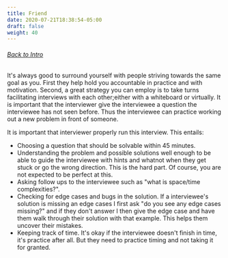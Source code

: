 ```yaml
---
title: Friend
date: 2020-07-21T18:38:54-05:00
draft: false
weight: 40
---
```

###### [Back to Intro](#intro)

It's always good to surround yourself with people striving towards the same goal as you. First they help hold you accountable in practice and with motivation. Second, a great strategy you can employ is to take turns facilitating interviews with each other;either with a whiteboard or virtually. It is important that the interviewer give the interviewee a question the interviewee has not seen before. Thus the interviewee can practice working out a new problem in front of someone. 

It is important that interviewer properly run this interview. This entails:

* Choosing a question that should be solvable within 45 minutes.
* Understanding the problem and possible solutions well enough to be able to guide the interviewee with hints and whatnot when they get stuck or go the wrong direction. This is the hard part. Of course, you are not expected to be perfect at this.
* Asking follow ups to the interviewee such as "what is space/time complexities?". 
* Checking for edge cases and bugs in the solution. If a interviewee's solution is missing an edge cases I first ask "do you see any edge cases missing?" and if they don't answer I then give the edge case and have them walk through their solution with that example. This helps them uncover their mistakes.
* Keeping track of time. It's okay if the interviewee doesn't finish in time, it's practice after all. But they need to practice timing and not taking it for granted.